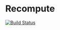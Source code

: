 # Recompute

[![Build Status](https://travis-ci.org/cjw21/Recompute.svg?branch=master)](https://travis-ci.org/cjw21/Recompute)